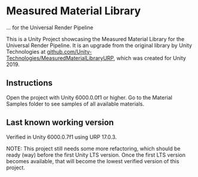 # Measured Material Library
... for the Universal Render Pipeline

This is a Unity Project showcasing the Measured Material Library for the Universal Render Pipeline.
It is an upgrade from the original library by Unity Technologies at [github.com/Unity-Technologies/MeasuredMaterialLibraryURP](https://github.com/Unity-Technologies/MeasuredMaterialLibraryURP), which was created for Unity 2019.

## Instructions
Open the project with Unity 6000.0.0f1 or higher.
Go to the Material Samples folder to see samples of all available materials.

## Last known working version
Verified in Unity 6000.0.7f1 using URP 17.0.3.

NOTE: This project still needs some more refactoring, which should be ready (way) before the first Unity LTS version.
      Once the first LTS version becomes available, that will become the lowest verified version of this project.
